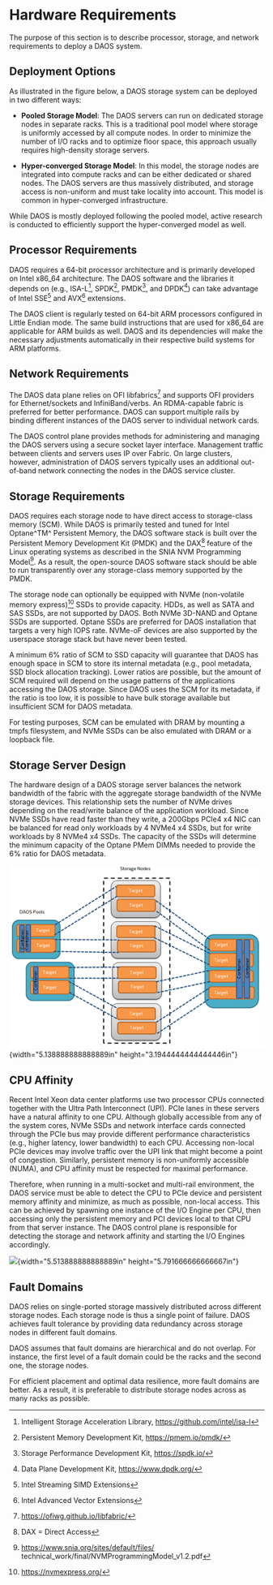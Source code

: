 Hardware Requirements
=====================

The purpose of this section is to describe processor, storage, and
network requirements to deploy a DAOS system.

Deployment Options
------------------

As illustrated in the figure below, a DAOS storage system can be
deployed in two different ways:

-   **Pooled Storage Model**: The DAOS servers can run on dedicated
    storage nodes in separate racks. This is a traditional pool model
    where storage is uniformly accessed by all compute nodes. In order
    to minimize the number of I/O racks and to optimize floor space,
    this approach usually requires high-density storage servers.

-   **Hyper-converged Storage Model**: In this model, the storage nodes
    are integrated into compute racks and can be either dedicated or
    shared nodes. The DAOS servers are thus massively distributed, and
    storage access is non-uniform and must take locality into account.
    This model is common in hyper-converged infrastructure.

While DAOS is mostly deployed following the pooled model, active
research is conducted to efficiently support the hyper-converged model
as well.

Processor Requirements
----------------------

DAOS requires a 64-bit processor architecture and is primarily developed
on Intel x86\_64 architecture. The DAOS software and the libraries it
depends on (e.g., ISA-L[^1], SPDK[^2], PMDK[^3], and DPDK[^4]) can take
advantage of Intel SSE[^5] and AVX[^6] extensions.

The DAOS client is regularly tested on 64-bit ARM processors configured
in Little Endian mode. The same build instructions that are used for
x86\_64 are applicable for ARM builds as well. DAOS and its dependencies
will make the necessary adjustments automatically in their respective
build systems for ARM platforms.

Network Requirements
--------------------

The DAOS data plane relies on OFI libfabrics[^7] and supports OFI
providers for Ethernet/sockets and InfiniBand/verbs. An RDMA-capable
fabric is preferred for better performance. DAOS can support multiple
rails by binding different instances of the DAOS server to individual
network cards.

The DAOS control plane provides methods for administering and managing
the DAOS servers using a secure socket layer interface. Management
traffic between clients and servers uses IP over Fabric. On large
clusters, however, administration of DAOS servers typically uses an
additional out-of-band network connecting the nodes in the DAOS service
cluster.

Storage Requirements
--------------------

DAOS requires each storage node to have direct access to storage-class
memory (SCM). While DAOS is primarily tested and tuned for Intel
Optane^TM^ Persistent Memory, the DAOS software stack is built over the
Persistent Memory Development Kit (PMDK) and the DAX[^8] feature of the
Linux operating systems as described in the SNIA NVM Programming
Model[^9]. As a result, the open-source DAOS software stack should be
able to run transparently over any storage-class memory supported by the
PMDK.

The storage node can optionally be equipped with NVMe (non-volatile
memory express)[^10] SSDs to provide capacity. HDDs, as well as SATA and
SAS SSDs, are not supported by DAOS. Both NVMe 3D-NAND and Optane SSDs
are supported. Optane SSDs are preferred for DAOS installation that
targets a very high IOPS rate. NVMe-oF devices are also supported by the
userspace storage stack but have never been tested.

A minimum 6% ratio of SCM to SSD capacity will guarantee that DAOS has
enough space in SCM to store its internal metadata (e.g., pool metadata,
SSD block allocation tracking). Lower ratios are possible, but the
amount of SCM required will depend on the usage patterns of the
applications accessing the DAOS storage. Since DAOS uses the SCM for its
metadata, if the ratio is too low, it is possible to have bulk storage
available but insufficient SCM for DAOS metadata.

For testing purposes, SCM can be emulated with DRAM by mounting a tmpfs
filesystem, and NVMe SSDs can be also emulated with DRAM or a loopback
file.

Storage Server Design
---------------------

The hardware design of a DAOS storage server balances the network
bandwidth of the fabric with the aggregate storage bandwidth of the NVMe
storage devices. This relationship sets the number of NVMe drives
depending on the read/write balance of the application workload. Since
NVMe SSDs have read faster than they write, a 200Gbps PCIe4 x4 NIC can
be balanced for read only workloads by 4 NVMe4 x4 SSDs, but for write
workloads by 8 NVMe4 x4 SSDs. The capacity of the SSDs will determine
the minimum capacity of the Optane PMem DIMMs needed to provide the 6%
ratio for DAOS metadata.

![](media/image2.png){width="5.138888888888889in"
height="3.1944444444444446in"}

CPU Affinity
------------

Recent Intel Xeon data center platforms use two processor CPUs connected
together with the Ultra Path Interconnect (UPI). PCIe lanes in these
servers have a natural affinity to one CPU. Although globally accessible
from any of the system cores, NVMe SSDs and network interface cards
connected through the PCIe bus may provide different performance
characteristics (e.g., higher latency, lower bandwidth) to each CPU.
Accessing non-local PCIe devices may involve traffic over the UPI link
that might become a point of congestion. Similarly, persistent memory is
non-uniformly accessible (NUMA), and CPU affinity must be respected for
maximal performance.

Therefore, when running in a multi-socket and multi-rail environment,
the DAOS service must be able to detect the CPU to PCIe device and
persistent memory affinity and minimize, as much as possible, non-local
access. This can be achieved by spawning one instance of the I/O Engine
per CPU, then accessing only the persistent memory and PCI devices local
to that CPU from that server instance. The DAOS control plane is
responsible for detecting the storage and network affinity and starting
the I/O Engines accordingly.

![](media/image3.png){width="5.513888888888889in"
height="5.791666666666667in"}

Fault Domains
-------------

DAOS relies on single-ported storage massively distributed across
different storage nodes. Each storage node is thus a single point of
failure. DAOS achieves fault tolerance by providing data redundancy
across storage nodes in different fault domains.

DAOS assumes that fault domains are hierarchical and do not overlap. For
instance, the first level of a fault domain could be the racks and the
second one, the storage nodes.

For efficient placement and optimal data resilience, more fault domains
are better. As a result, it is preferable to distribute storage nodes
across as many racks as possible.

[^1]: Intelligent Storage Acceleration Library,
    <https://github.com/intel/isa-l>

[^2]: Persistent Memory Development Kit, <https://pmem.io/pmdk/>

[^3]: Storage Performance Development Kit, <https://spdk.io/>

[^4]: Data Plane Development Kit, <https://www.dpdk.org/>

[^5]: Intel Streaming SIMD Extensions

[^6]: Intel Advanced Vector Extensions

[^7]: <https://ofiwg.github.io/libfabric/>

[^8]: DAX = Direct Access

[^9]: https://www.snia.org/sites/default/files/
    technical\_work/final/NVMProgrammingModel\_v1.2.pdf

[^10]: <https://nvmexpress.org/>
